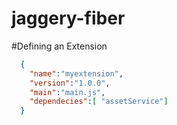 jaggery-fiber
=============

#Defining an Extension

```json
  {
    "name":"myextension",
    "version":"1.0.0",
    "main":"main.js",
    "dependecies":[ "assetService"]
  }
```
